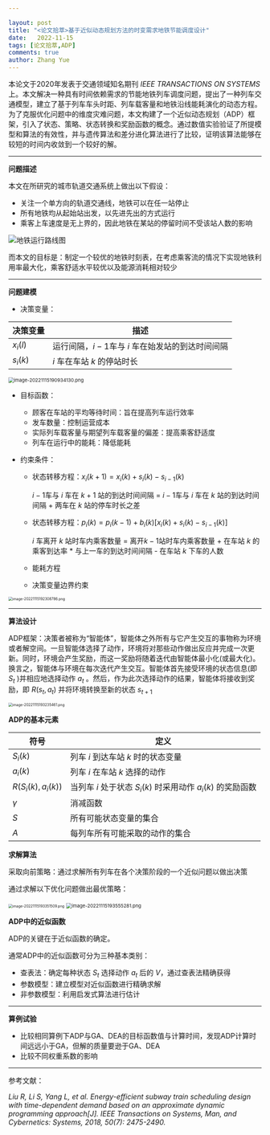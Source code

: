 ```yaml
---

layout: post
title: "<论文拾萃>基于近似动态规划方法的时变需求地铁节能调度设计"
date:   2022-11-15
tags: [论文拾萃,ADP]
comments: true
author: Zhang Yue
---
```


本论文于2020年发表于交通领域知名期刊 *IEEE TRANSACTIONS ON SYSTEMS* 上。本文解决一种具有时间依赖需求的节能地铁列车调度问题，提出了一种列车交通模型，建立了基于列车车头时距、列车载客量和地铁沿线能耗演化的动态方程。为了克服优化问题中的维度灾难问题，本文构建了一个近似动态规划（ADP）框架，引入了状态、策略、状态转换和奖励函数的概念。通过数值实验验证了所提模型和算法的有效性，并与遗传算法和差分进化算法进行了比较，证明该算法能够在较短的时间内收敛到一个较好的解。

-------------

**问题描述**

本文在所研究的城市轨道交通系统上做出以下假设：

- 关注一个单方向的轨道交通线，地铁可以在任一站停止
- 所有地铁均从起始站出发，以先进先出的方式运行
- 乘客上车速度是无上界的，因此地铁在某站的停留时间不受该站人数的影响

![地铁运行路线图](https://s2.loli.net/2022/11/15/I9OQn4HW5v8s6Jf.png)

而本文的目标是：制定一个较优的地铁时刻表，在考虑乘客流的情况下实现地铁利用率最大化，乘客舒适水平较优以及能源消耗相对较少

-----------

**问题建模**

- 决策变量：

| 决策变量 | 描述                                             |
| -------- | ------------------------------------------------ |
| $x_i(l)$ | 运行间隔，$i-1$车与 $i$ 车在始发站的到达时间间隔 |
| $s_i(k)$ | $i$ 车在车站 $k$ 的停站时长                      |

<img src="https://s2.loli.net/2022/11/15/QebOypkd4G6qmSP.png" alt="image-20221115190934130.png" style="zoom: 67%;" />

- 目标函数：
  - 顾客在车站的平均等待时间：旨在提高列车运行效率
  - 发车数量：控制运营成本
  - 实际列车载客量与期望列车载客量的偏差：提高乘客舒适度
  - 列车在运行中的能耗：降低能耗

- 约束条件：

  - 状态转移方程：$x_i(k+1) = x_i(k) + s_i(k) - s_{i-1}(k)$

    $i-1$车与 $i$ 车在 $k+1$ 站的到达时间间隔 = $i-1$车与 $i$ 车在 $k$ 站的到达时间间隔 + 两车在 $k$ 站的停车时长之差

  - 状态转移方程：$p_i(k) = p_i(k-1) + b_i(k)[x_i(k)+s_i(k)-s_{i-1}(k)]$
    
    $i$ 车离开 $k$ 站时车内乘客数量 = 离开$k-1$站时车内乘客数量 + 在车站 $k$ 的乘客到达率 * 与上一车的到达时间间隔 - 在车站 $k$ 下车的人数
    
  - 能耗方程
  
  - 决策变量边界约束

<img src="https://s2.loli.net/2022/11/15/Kjyl6wtSON4FGIC.png" alt="image-20221115192308786.png" style="zoom:50%;" />

-------------------

**算法设计**

ADP框架：决策者被称为“智能体”，智能体之外所有与它产生交互的事物称为环境或者解空间。一旦智能体选择了动作，环境将对那些动作做出反应并完成一次更新。同时，环境会产生奖励，而这一奖励将随着迭代由智能体最小化(或最大化)。换言之，智能体与环境在每次迭代产生交互。智能体首先接受环境的状态信息(即 $S_t$ )并相应地选择动作 $a_t$ 。然后，作为此次选择动作的结果，智能体将接收到奖励，即 $R(s_t, a_t)$ 并将环境转换至新的状态 $s_{t+1}$

<img src="https://s2.loli.net/2022/11/15/nySRVtqspmCZHOP.png" alt="image-20221115193235461.png" style="zoom:50%;" />

**ADP的基本元素**

| 符号               | 定义                                                        |
| ------------------ | ----------------------------------------------------------- |
| $S_i(k)$           | 列车 $i$ 到达车站 $k$ 时的状态变量                          |
| $a_i(k)$           | 列车 $i$ 在车站 $k$ 选择的动作                              |
| $R(S_i(k),a_i(k))$ | 当列车 $i$ 处于状态 $S_i(k)$ 时采用动作 $a_i(k)$ 的奖励函数 |
| $\gamma$           | 消减函数                                                    |
| $S$                | 所有可能状态变量的集合                                      |
| $A$                | 每列车所有可能采取的动作的集合                              |



**求解算法**

采取向前策略：通过求解所有列车在各个决策阶段的一个近似问题以做出决策

通过求解以下优化问题做出最优策略：

<img src="https://s2.loli.net/2022/11/15/9JPGQOCjylndAre.png" alt="image-20221115193351509.png" style="zoom:50%;" />

<img src="https://s2.loli.net/2022/11/15/kBn3j6G2pzVKTOF.png" alt="image-20221115193555281.png" style="zoom:67%;" />



**ADP中的近似函数**

ADP的关键在于近似函数的确定。

通常ADP中的近似函数可分为三种基本类别：

- 查表法：确定每种状态 $S_t$ 选择动作 $a_t$ 后的 $V$，通过查表法精确获得
- 参数模型：建立模型对近似函数进行精确求解
- 非参数模型：利用启发式算法进行估计

---------

**算例试验**

- 比较相同算例下ADP与GA、DEA的目标函数值与计算时间，发现ADP计算时间远远小于GA，但解的质量要逊于GA、DEA
- 比较不同权重系数的影响

----------

参考文献：

*Liu R, Li S, Yang L, et al. Energy-efficient subway train scheduling design with time-dependent demand based on an approximate dynamic programming approach[J]. IEEE Transactions on Systems, Man, and Cybernetics: Systems, 2018, 50(7): 2475-2490.*